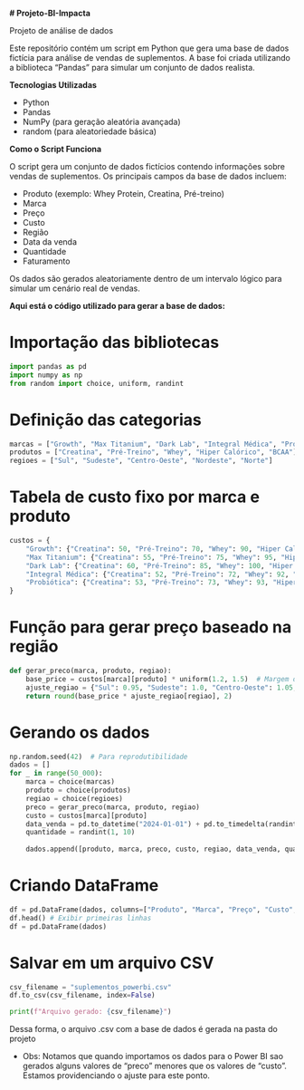 **# Projeto-BI-Impacta**

Projeto de análise de dados

Este repositório contém um script em Python que gera uma base de dados fictícia para análise de vendas de suplementos. A base foi criada utilizando a biblioteca “Pandas” para simular um conjunto de dados realista.

**Tecnologias Utilizadas**

* Python
* Pandas
* NumPy (para geração aleatória avançada)
* random (para aleatoriedade básica)
  
**Como o Script Funciona**

O script gera um conjunto de dados fictícios contendo informações sobre vendas de suplementos. Os principais campos da base de dados incluem:
* Produto (exemplo: Whey Protein, Creatina, Pré-treino)
* Marca
* Preço
* Custo
* Região
* Data da venda
* Quantidade
* Faturamento

Os dados são gerados aleatoriamente dentro de um intervalo lógico para simular um cenário real de vendas.

**Aqui está o código utilizado para gerar a base de dados:**

# Importação das bibliotecas
```python
import pandas as pd
import numpy as np
from random import choice, uniform, randint
```
# Definição das categorias
```python
marcas = ["Growth", "Max Titanium", "Dark Lab", "Integral Médica", "Probiótica"]
produtos = ["Creatina", "Pré-Treino", "Whey", "Hiper Calórico", "BCAA"]
regioes = ["Sul", "Sudeste", "Centro-Oeste", "Nordeste", "Norte"]
```

# Tabela de custo fixo por marca e produto
```python
custos = {
    "Growth": {"Creatina": 50, "Pré-Treino": 70, "Whey": 90, "Hiper Calórico": 110, "BCAA": 60},
    "Max Titanium": {"Creatina": 55, "Pré-Treino": 75, "Whey": 95, "Hiper Calórico": 115, "BCAA": 65},
    "Dark Lab": {"Creatina": 60, "Pré-Treino": 85, "Whey": 100, "Hiper Calórico": 120, "BCAA": 70},
    "Integral Médica": {"Creatina": 52, "Pré-Treino": 72, "Whey": 92, "Hiper Calórico": 112, "BCAA": 62},
    "Probiótica": {"Creatina": 53, "Pré-Treino": 73, "Whey": 93, "Hiper Calórico": 113, "BCAA": 63}
}
```

# Função para gerar preço baseado na região
```python
def gerar_preco(marca, produto, regiao):
    base_price = custos[marca][produto] * uniform(1.2, 1.5)  # Margem de lucro de 20% a 50%
    ajuste_regiao = {"Sul": 0.95, "Sudeste": 1.0, "Centro-Oeste": 1.05, "Nordeste": 1.1, "Norte": 1.15}
    return round(base_price * ajuste_regiao[regiao], 2)
```
# Gerando os dados
```python
np.random.seed(42)  # Para reprodutibilidade
dados = []
for _ in range(50_000):
    marca = choice(marcas)
    produto = choice(produtos)
    regiao = choice(regioes)
    preco = gerar_preco(marca, produto, regiao)
    custo = custos[marca][produto]
    data_venda = pd.to_datetime("2024-01-01") + pd.to_timedelta(randint(0, 60), unit="D")  # Vendas entre janeiro e março
    quantidade = randint(1, 10)
    
    dados.append([produto, marca, preco, custo, regiao, data_venda, quantidade])
```
# Criando DataFrame
```python
df = pd.DataFrame(dados, columns=["Produto", "Marca", "Preço", "Custo", "Região", "Data da Venda", "Quantidade Vendida"])
df.head() # Exibir primeiras linhas
df = pd.DataFrame(dados)
```
# Salvar em um arquivo CSV
```python
csv_filename = "suplementos_powerbi.csv"
df.to_csv(csv_filename, index=False)

print(f"Arquivo gerado: {csv_filename}")
```
Dessa forma, o arquivo .csv com a base de dados é gerada na pasta do projeto

* Obs: 
Notamos que quando importamos os dados para o Power BI sao gerados alguns valores de “preco” menores que os valores de “custo”. Estamos providenciando o ajuste para este ponto. 
